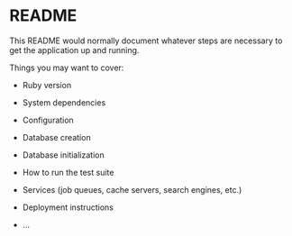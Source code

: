 # README

This README would normally document whatever steps are necessary to get the
application up and running.

Things you may want to cover:

* Ruby version

* System dependencies

* Configuration

* Database creation

* Database initialization

* How to run the test suite

* Services (job queues, cache servers, search engines, etc.)

* Deployment instructions

* ...

<!-- created with: rails new . --database=sqlite3 -T --javascript=importmaps --asset-pipeline=propshaft --skip-hotwire --skip-docker --skip-action-cable --skip-action-mailer --skip-action-mailbox --skip-action-text --skip-active-job --skip-active-storage --skip-bundle -->